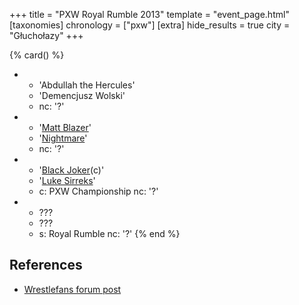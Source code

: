 +++
title = "PXW Royal Rumble 2013"
template = "event_page.html"
[taxonomies]
chronology = ["pxw"]
[extra]
hide_results = true
city = "Głuchołazy"
+++

{% card() %}
- - 'Abdullah the Hercules'
  - 'Demencjusz Wolski'
  - nc: '?'
- - '[Matt Blazer](@/w/blazer.md)'
  - '[Nightmare](@/w/nightmare.md)'
  - nc: '?'
- - '[Black Joker](@/w/lider.md)(c)'
  - '[Luke Sirreks](@/w/sirreks.md)'
  - c: PXW Championship
    nc: '?'
- - ???
  - ???
  - s: Royal Rumble
    nc: '?'
{% end %}

## References

* [Wrestlefans forum post](https://wrestlefans.pl/forum/viewtopic.php?f=247&t=35858)
